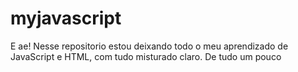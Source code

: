 # myjavascript
E ae! Nesse repositorio estou deixando todo o meu aprendizado de JavaScript e HTML, com tudo misturado claro. De tudo um pouco
